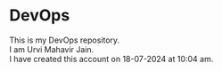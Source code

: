 # DevOps
This is my DevOps repository. <br>
I am Urvi Mahavir Jain. <br>
I have created this account on 18-07-2024 at 10:04 am.

